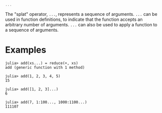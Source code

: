 ```julia
...
```

The "splat" operator, `...`, represents a sequence of arguments. `...` can be used in function definitions, to indicate that the function accepts an arbitrary number of arguments. `...` can also be used to apply a function to a sequence of arguments.

# Examples

```jldoctest
julia> add(xs...) = reduce(+, xs)
add (generic function with 1 method)

julia> add(1, 2, 3, 4, 5)
15

julia> add([1, 2, 3]...)
6

julia> add(7, 1:100..., 1000:1100...)
111107
```
